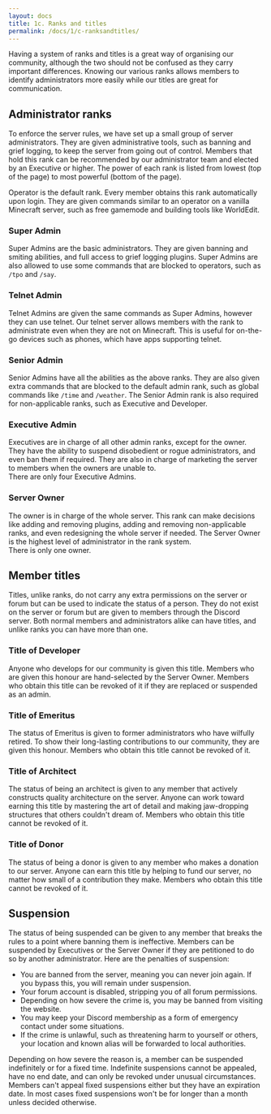 ```yaml
---
layout: docs
title: 1c. Ranks and titles
permalink: /docs/1/c-ranksandtitles/
---
```

Having a system of ranks and titles is a great way of organising our community, although the two should not be confused as they carry important differences.
Knowing our various ranks allows members to identify administrators more easily while our titles are great for communication.

## Administrator ranks
To enforce the server rules, we have set up a small group of server administrators.
They are given administrative tools, such as banning and grief logging, to keep the server from going out of control.
Members that hold this rank can be recommended by our administrator team and elected by an Executive or higher.
The power of each rank is listed from lowest (top of the page) to most powerful (bottom of the page).

Operator is the default rank.
Every member obtains this rank automatically upon login.
They are given commands similar to an operator on a vanilla Minecraft server, such as free gamemode and building tools like WorldEdit.

### Super Admin
Super Admins are the basic administrators.
They are given banning and smiting abilities, and full access to grief logging plugins.
Super Admins are also allowed to use some commands that are blocked to operators, such as `/tpo` and `/say`.

### Telnet Admin
Telnet Admins are given the same commands as Super Admins, however they can use telnet.
Our telnet server allows members with the rank to administrate even when they are not on Minecraft.
This is useful for on-the-go devices such as phones, which have apps supporting telnet.

### Senior Admin
Senior Admins have all the abilities as the above ranks.
They are also given extra commands that are blocked to the default admin rank, such as global commands like `/time` and `/weather`.
The Senior Admin rank is also required for non-applicable ranks, such as Executive and Developer.

### Executive Admin
Executives are in charge of all other admin ranks, except for the owner.
They have the ability to suspend disobedient or rogue administrators, and even ban them if required.
They are also in charge of marketing the server to members when the owners are unable to.
<br>
There are only four Executive Admins.

### Server Owner
The owner is in charge of the whole server.
This rank can make decisions like adding and removing plugins, adding and removing non-applicable ranks, and even redesigning the whole server if needed.
The Server Owner is the highest level of administrator in the rank system.
<br>
There is only one owner.

## Member titles
Titles, unlike ranks, do not carry any extra permissions on the server or forum but can be used to indicate the status of a person.
They do not exist on the server or forum but are given to members through the Discord server.
Both normal members and administrators alike can have titles, and unlike ranks you can have more than one.

### Title of Developer
Anyone who develops for our community is given this title.
Members who are given this honour are hand-selected by the Server Owner.
Members who obtain this title can be revoked of it if they are replaced or suspended as an admin.

### Title of Emeritus
The status of Emeritus is given to former administrators who have wilfully retired.
To show their long-lasting contributions to our community, they are given this honour.
Members who obtain this title cannot be revoked of it.

### Title of Architect
The status of being an architect is given to any member that actively constructs quality architecture on the server.
Anyone can work toward earning this title by mastering the art of detail and making jaw-dropping structures that others couldn't dream of.
Members who obtain this title cannot be revoked of it.

### Title of Donor
The status of being a donor is given to any member who makes a donation to our server.
Anyone can earn this title by helping to fund our server, no matter how small of a contribution they make.
Members who obtain this title cannot be revoked of it.

## Suspension
The status of being suspended can be given to any member that breaks the rules to a point where banning them is ineffective.
Members can be suspended by Executives or the Server Owner if they are petitioned to do so by another administrator.
Here are the penalties of suspension:

* You are banned from the server, meaning you can never join again. If you bypass this, you will remain under suspension.
* Your forum account is disabled, stripping you of all forum permissions.
* Depending on how severe the crime is, you may be banned from visiting the website.
* You may keep your Discord membership as a form of emergency contact under some situations.
* If the crime is unlawful, such as threatening harm to yourself or others, your location and known alias will be forwarded to local authorities.

Depending on how severe the reason is, a member can be suspended indefinitely or for a fixed time.
Indefinite suspensions cannot be appealed, have no end date, and can only be revoked under unusual circumstances.
Members can't appeal fixed suspensions either but they have an expiration date.
In most cases fixed suspensions won't be for longer than a month unless decided otherwise.
